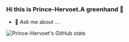 ### Hi this is Prince-Hervoet.A greenhand 👋
- 💬 Ask me about ...

![Prince-Hervoet's GitHub stats](https://github-readme-stats.vercel.app/api?username=Prince-Hervoet&show_icons=true&bg_color=00000000)
<!--
**Prince-Hervoet/Prince-Hervoet** is a ✨ _special_ ✨ repository because its `README.md` (this file) appears on your GitHub profile.

Here are some ideas to get you started:

- 🔭 I’m currently working on ...
- 🌱 I’m currently learning ...
- 👯 I’m looking to collaborate on ...
- 🤔 I’m looking for help with ...
- 💬 Ask me about ...
- 📫 How to reach me: ...
- 😄 Pronouns: ...
- ⚡ Fun fact: ...
-->
